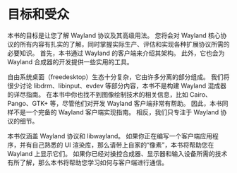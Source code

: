 # 目标和受众

本书的目标是让您了解 Wayland 协议及其高级用法。
您将会对 Wayland 核心协议的所有内容有扎实的了解，同时掌握实际生产、评估和实现各种扩展协议所需的必要知识。
首先，本书通过 Wayland 的客户端来介绍其架构。
此外，它也会为 Wayland 合成器的开发提供一些实用的工具。

自由系统桌面（freedesktop）生态十分复杂，它由许多分离的部分组成。
我们将很少讨论 libdrm、libinput、evdev 等部分内容，本书不是构建 Wayland 混成器的详尽指南。
在本书中你也找不到图像绘制技术的相关信息，比如 Cairo、Pango、GTK+ 等，尽管他们对开发 Wayland 客户端非常有帮助。
因此，本书同样不是一个完备的 Wayland 客户端实现指南。
相反，我们只专注于 Wayland 协议的细节。

本书仅涵盖 Wayland 协议和 libwayland。
如果你正在编写一个客户端应用程序，并有自己熟悉的 UI 渲染库，那么请带上自家的“像素”，本书将帮助您在 Wayland 上显示它们。
如果你已经对操控合成器、显示器和输入设备所需的技术有所了解，那么本书将帮助您学习如何与客户端进行通信。
